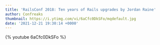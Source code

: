 ```yaml
---
title: 'RailsConf 2018: Ten years of Rails upgrades by Jordan Raine'
author: Confreaks
thumbnail: https://i.ytimg.com/vi/6aCfc0DkSFo/mqdefault.jpg
date: '2021-12-21 19:30:14 +0000'
---
```


{% youtube 6aCfc0DkSFo %}